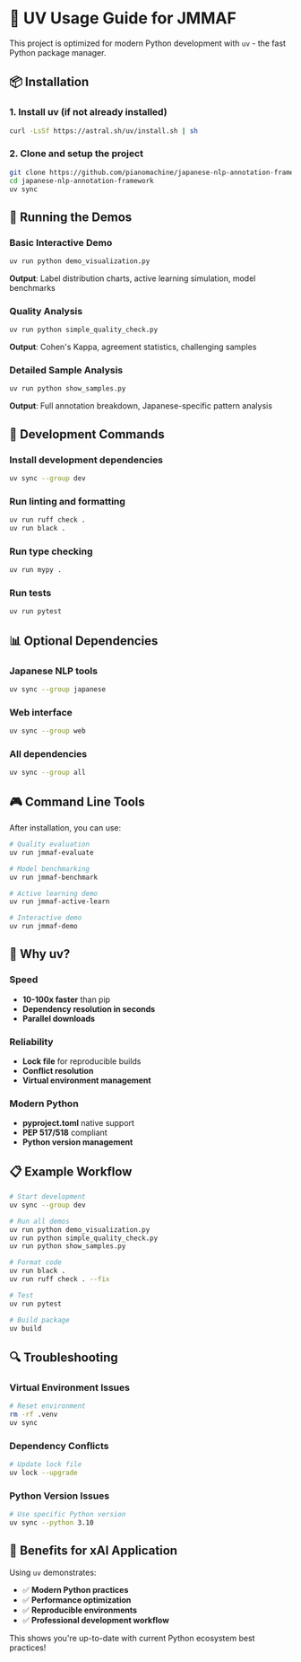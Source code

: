 # 🚀 UV Usage Guide for JMMAF

This project is optimized for modern Python development with `uv` - the fast Python package manager.

## 📦 Installation

### 1. Install uv (if not already installed)
```bash
curl -LsSf https://astral.sh/uv/install.sh | sh
```

### 2. Clone and setup the project
```bash
git clone https://github.com/pianomachine/japanese-nlp-annotation-framework
cd japanese-nlp-annotation-framework
uv sync
```

## 🎯 Running the Demos

### Basic Interactive Demo
```bash
uv run python demo_visualization.py
```
**Output**: Label distribution charts, active learning simulation, model benchmarks

### Quality Analysis
```bash
uv run python simple_quality_check.py
```
**Output**: Cohen's Kappa, agreement statistics, challenging samples

### Detailed Sample Analysis
```bash
uv run python show_samples.py
```
**Output**: Full annotation breakdown, Japanese-specific pattern analysis

## 🔧 Development Commands

### Install development dependencies
```bash
uv sync --group dev
```

### Run linting and formatting
```bash
uv run ruff check .
uv run black .
```

### Run type checking
```bash
uv run mypy .
```

### Run tests
```bash
uv run pytest
```

## 📊 Optional Dependencies

### Japanese NLP tools
```bash
uv sync --group japanese
```

### Web interface
```bash
uv sync --group web
```

### All dependencies
```bash
uv sync --group all
```

## 🎮 Command Line Tools

After installation, you can use:
```bash
# Quality evaluation
uv run jmmaf-evaluate

# Model benchmarking
uv run jmmaf-benchmark

# Active learning demo
uv run jmmaf-active-learn

# Interactive demo
uv run jmmaf-demo
```

## 🚀 Why uv?

### Speed
- **10-100x faster** than pip
- **Dependency resolution in seconds**
- **Parallel downloads**

### Reliability
- **Lock file** for reproducible builds
- **Conflict resolution**
- **Virtual environment management**

### Modern Python
- **pyproject.toml** native support
- **PEP 517/518** compliant
- **Python version management**

## 📋 Example Workflow

```bash
# Start development
uv sync --group dev

# Run all demos
uv run python demo_visualization.py
uv run python simple_quality_check.py
uv run python show_samples.py

# Format code
uv run black .
uv run ruff check . --fix

# Test
uv run pytest

# Build package
uv build
```

## 🔍 Troubleshooting

### Virtual Environment Issues
```bash
# Reset environment
rm -rf .venv
uv sync
```

### Dependency Conflicts
```bash
# Update lock file
uv lock --upgrade
```

### Python Version Issues
```bash
# Use specific Python version
uv sync --python 3.10
```

## 🌟 Benefits for xAI Application

Using `uv` demonstrates:
- ✅ **Modern Python practices**
- ✅ **Performance optimization**
- ✅ **Reproducible environments**
- ✅ **Professional development workflow**

This shows you're up-to-date with current Python ecosystem best practices!